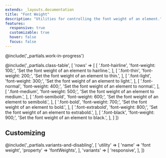 ```yaml
---
extends: _layouts.documentation
title: "Font Weight"
description: "Utilities for controlling the font weight of an element."
features:
  responsive: true
  customizable: true
  hover: false
  focus: false
---
```


@include('_partials.work-in-progress')

@include('_partials.class-table', [
  'rows' => [
    [
      '.font-hairline',
      'font-weight: 100;',
      'Set the font weight of an element to hairline.',
    ],
    [
      '.font-thin',
      'font-weight: 200;',
      'Set the font weight of an element to thin.',
    ],
    [
      '.font-light',
      'font-weight: 300;',
      'Set the font weight of an element to light.',
    ],
    [
      '.font-normal',
      'font-weight: 400;',
      'Set the font weight of an element to normal.',
    ],
    [
      '.font-medium',
      'font-weight: 500;',
      'Set the font weight of an element to medium.',
    ],
    [
      '.font-semibold',
      'font-weight: 600;',
      'Set the font weight of an element to semibold.',
    ],
    [
      '.font-bold',
      'font-weight: 700;',
      'Set the font weight of an element to bold.',
    ],
    [
      '.font-extrabold',
      'font-weight: 800;',
      'Set the font weight of an element to extrabold.',
    ],
    [
      '.font-black',
      'font-weight: 900;',
      'Set the font weight of an element to black.',
    ],
  ]
])

## Customizing

@include('_partials.variants-and-disabling', [
    'utility' => [
        'name' => 'font weight',
        'property' => 'fontWeights',
    ],
    'variants' => [
        'responsive',
    ],
])
